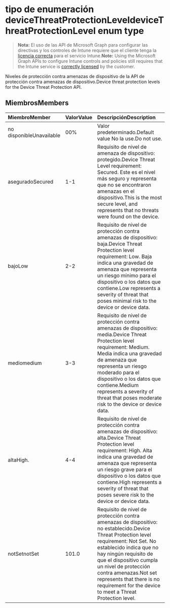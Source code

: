 # <a name="devicethreatprotectionlevel-enum-type"></a><span data-ttu-id="773bb-101">tipo de enumeración deviceThreatProtectionLevel</span><span class="sxs-lookup"><span data-stu-id="773bb-101">deviceThreatProtectionLevel enum type</span></span>

> <span data-ttu-id="773bb-102">**Nota:** El uso de las API de Microsoft Graph para configurar las directivas y los controles de Intune requiere que el cliente tenga la [licencia correcta](https://go.microsoft.com/fwlink/?linkid=839381) para el servicio Intune.</span><span class="sxs-lookup"><span data-stu-id="773bb-102">**Note:** Using the Microsoft Graph APIs to configure Intune controls and policies still requires that the Intune service is [correctly licensed](https://go.microsoft.com/fwlink/?linkid=839381) by the customer.</span></span>

<span data-ttu-id="773bb-103">Niveles de protección contra amenazas de dispositivo de la API de protección contra amenazas de dispositivo.</span><span class="sxs-lookup"><span data-stu-id="773bb-103">Device threat protection levels for the Device Threat Protection API.</span></span>
## <a name="members"></a><span data-ttu-id="773bb-104">Miembros</span><span class="sxs-lookup"><span data-stu-id="773bb-104">Members</span></span>
|<span data-ttu-id="773bb-105">Miembro</span><span class="sxs-lookup"><span data-stu-id="773bb-105">Member</span></span>|<span data-ttu-id="773bb-106">Valor</span><span class="sxs-lookup"><span data-stu-id="773bb-106">Value</span></span>|<span data-ttu-id="773bb-107">Descripción</span><span class="sxs-lookup"><span data-stu-id="773bb-107">Description</span></span>|
|:---|:---|:---|
|<span data-ttu-id="773bb-108">no disponible</span><span class="sxs-lookup"><span data-stu-id="773bb-108">Unavailable</span></span>|<span data-ttu-id="773bb-109">0</span><span class="sxs-lookup"><span data-stu-id="773bb-109">0%</span></span>|<span data-ttu-id="773bb-110">Valor predeterminado.</span><span class="sxs-lookup"><span data-stu-id="773bb-110">Default value</span></span> <span data-ttu-id="773bb-111">No la use.</span><span class="sxs-lookup"><span data-stu-id="773bb-111">Do not use.</span></span>|
|<span data-ttu-id="773bb-112">asegurado</span><span class="sxs-lookup"><span data-stu-id="773bb-112">Secured</span></span>|<span data-ttu-id="773bb-113">1</span><span class="sxs-lookup"><span data-stu-id="773bb-113">-1</span></span>|<span data-ttu-id="773bb-114">Requisito de nivel de amenaza de dispositivo: protegido.</span><span class="sxs-lookup"><span data-stu-id="773bb-114">Device Threat Level requirement: Secured.</span></span> <span data-ttu-id="773bb-115">Este es el nivel más seguro y representa que no se encontraron amenazas en el dispositivo.</span><span class="sxs-lookup"><span data-stu-id="773bb-115">This is the most secure level, and represents that no threats were found on the device.</span></span>|
|<span data-ttu-id="773bb-116">bajo</span><span class="sxs-lookup"><span data-stu-id="773bb-116">Low</span></span>|<span data-ttu-id="773bb-117">2</span><span class="sxs-lookup"><span data-stu-id="773bb-117">-2</span></span>|<span data-ttu-id="773bb-118">Requisito de nivel de protección contra amenazas de dispositivo: baja.</span><span class="sxs-lookup"><span data-stu-id="773bb-118">Device Threat Protection level requirement: Low.</span></span> <span data-ttu-id="773bb-119">Baja indica una gravedad de amenaza que representa un riesgo mínimo para el dispositivo o los datos que contiene.</span><span class="sxs-lookup"><span data-stu-id="773bb-119">Low represents a severity of threat that poses minimal risk to the device or device data.</span></span>|
|<span data-ttu-id="773bb-120">medio</span><span class="sxs-lookup"><span data-stu-id="773bb-120">medium</span></span>|<span data-ttu-id="773bb-121">3</span><span class="sxs-lookup"><span data-stu-id="773bb-121">-3</span></span>|<span data-ttu-id="773bb-122">Requisito de nivel de protección contra amenazas de dispositivo: media.</span><span class="sxs-lookup"><span data-stu-id="773bb-122">Device Threat Protection level requirement: Medium.</span></span> <span data-ttu-id="773bb-123">Media indica una gravedad de amenaza que representa un riesgo moderado para el dispositivo o los datos que contiene.</span><span class="sxs-lookup"><span data-stu-id="773bb-123">Medium represents a severity of threat that poses moderate risk to the device or device data.</span></span>|
|<span data-ttu-id="773bb-124">alta</span><span class="sxs-lookup"><span data-stu-id="773bb-124">High.</span></span>|<span data-ttu-id="773bb-125">4</span><span class="sxs-lookup"><span data-stu-id="773bb-125">-4</span></span>|<span data-ttu-id="773bb-126">Requisito de nivel de protección contra amenazas de dispositivo: alta.</span><span class="sxs-lookup"><span data-stu-id="773bb-126">Device Threat Protection level requirement: High.</span></span> <span data-ttu-id="773bb-127">Alta indica una gravedad de amenaza que representa un riesgo grave para el dispositivo o los datos que contiene.</span><span class="sxs-lookup"><span data-stu-id="773bb-127">High represents a severity of threat that poses severe risk to the device or device data.</span></span>|
|<span data-ttu-id="773bb-128">notSet</span><span class="sxs-lookup"><span data-stu-id="773bb-128">notSet</span></span>|<span data-ttu-id="773bb-129">10</span><span class="sxs-lookup"><span data-stu-id="773bb-129">1.0</span></span>|<span data-ttu-id="773bb-130">Requisito de nivel de protección contra amenazas de dispositivo: no establecido.</span><span class="sxs-lookup"><span data-stu-id="773bb-130">Device Threat Protection level requirement: Not Set.</span></span> <span data-ttu-id="773bb-131">No establecido indica que no hay ningún requisito de que el dispositivo cumpla un nivel de protección contra amenazas.</span><span class="sxs-lookup"><span data-stu-id="773bb-131">Not set represents that there is no requirement for the device to meet a Threat Protection level.</span></span>|








